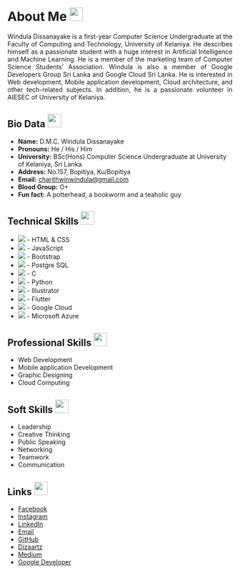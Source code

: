 # About Me <img src="https://raw.githubusercontent.com/MartinHeinz/MartinHeinz/master/wave.gif" width="30px">
<!--<img width="1000" align='center' src="https://github.com/winduladissanayake/winduladissanayake/blob/main/readme_header.png">-->
<p align='justify'>
Windula Dissanayake is a first-year Computer Science Undergraduate at the Faculty of Computing and Technology, University of Kelaniya. He describes himself as a passionate student with a huge interest in Artificial Intelligence and Machine Learning. He is a member of the marketing team of Computer Science Students’ Association. Windula is also a member of Google Developers Group Sri Lanka and Google Cloud Sri Lanka. He is interested in Web development, Mobile application development, Cloud architecture, and other tech-related subjects. In addition, he is a passionate volunteer in AIESEC of University of Kelaniya.
</p>

## Bio Data <img src="https://raw.githubusercontent.com/MartinHeinz/MartinHeinz/master/wave.gif" width="30px">
<!--</p><img width="300" align='right' src="https://media.giphy.com/media/qgQUggAC3Pfv687qPC/giphy.gif"><br>-->
- <b>Name:</b> D.M.C. Windula Dissanayake 
- <b>Pronouns:</b> He / His / Him
- <b>University:</b> BSc(Hons) Computer Science Undergraduate at University of Kelaniya, Sri Lanka. 
- <b>Address:</b> No.157, Bopitiya, Ku/Bopitiya
- <b>Email:</b> charithwinwindula@gmail.com
- <b>Blood Group:</b> O+
- <b>Fun fact:</b> A potterhead, a bookworm and a teaholic guy 
</p>

## Technical Skills <img src="https://raw.githubusercontent.com/MartinHeinz/MartinHeinz/master/wave.gif" width="30px">
- ![](https://us-central1-progress-markdown.cloudfunctions.net/progress/70) - HTML & CSS <br>
- ![](https://us-central1-progress-markdown.cloudfunctions.net/progress/50) - JavaScript <br>
- ![](https://us-central1-progress-markdown.cloudfunctions.net/progress/60) - Bootstrap <br>
- ![](https://us-central1-progress-markdown.cloudfunctions.net/progress/50) - Postgre SQL<br>
- ![](https://us-central1-progress-markdown.cloudfunctions.net/progress/50) - C <br>
- ![](https://us-central1-progress-markdown.cloudfunctions.net/progress/60) - Python <br>
- ![](https://us-central1-progress-markdown.cloudfunctions.net/progress/70) - Illustrator <br>
- ![](https://us-central1-progress-markdown.cloudfunctions.net/progress/10) - Flutter <br>
- ![](https://us-central1-progress-markdown.cloudfunctions.net/progress/10) - Google Cloud <br>
- ![](https://us-central1-progress-markdown.cloudfunctions.net/progress/10) - Microsoft Azure <br>

## Professional Skills <img src="https://raw.githubusercontent.com/MartinHeinz/MartinHeinz/master/wave.gif" width="30px">
- Web Development
- Mobile application Development
- Graphic Designing
- Cloud Computing

## Soft Skills <img src="https://raw.githubusercontent.com/MartinHeinz/MartinHeinz/master/wave.gif" width="30px">
- Leadership
- Creative Thinking
- Public Speaking
- Networking
- Teamwork
- Communication

## Links <img src="https://raw.githubusercontent.com/MartinHeinz/MartinHeinz/master/wave.gif" width="30px">
- [Facebook](https://www.facebook.com/winduladissanayake)
- [Instagram](https://www.instagram.com/ncloyal__/)
- [LinkedIn](https://www.linkedin.com/in/winduladissanayake/)
- [Email](charithwinwindula@gmail.com)
- [GitHub](https://github.com/windula)
- [Dizaartz](https://www.instagram.com/dizaartz/)
- [Medium](https://medium.com/@windula)
- [Google Developer](https://g.dev/windula)

<!---
winduladissanayake/winduladissanayake is a ✨ special ✨ repository because its `README.md` (this file) appears on your GitHub profile.
You can click the Preview link to take a look at your changes.
--->
